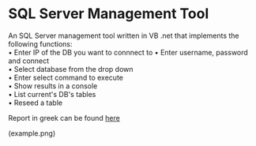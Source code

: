 # SQL Server Management Tool
An SQL Server management tool written in VB .net that implements the following functions:  
• Enter IP of the DB you want to connnect to
• Enter username, password and connect  
• Select database from the drop down  
• Enter select command to execute  
• Show results in a console  
• List current's DB's tables  
• Reseed a table  

Report in greek can be found [here](report.pdf)  

(example.png)
